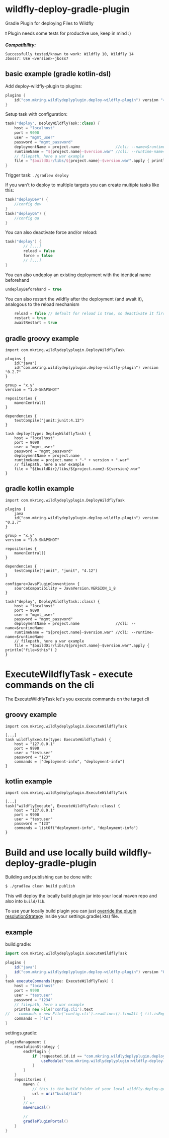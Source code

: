 # wildfly-deploy-gradle-plugin
Gradle Plugin for deploying Files to Wildfly

:exclamation: Plugin needs some tests for productive use, keep in mind :)

***Compatibility:***
```
Successfully tested/known to work: Wildfly 10, Wildfly 14
Jboss7: Use <version>-jboss7
```

## basic example (gradle kotlin-dsl)
Add deploy-wildfly-plugin to plugins:
```kotlin
plugins {
    id("com.mkring.wildlydeplyplugin.deploy-wildfly-plugin") version "<version>"
}
```
Setup task with configuration:
```kotlin
task("deploy", DeployWildflyTask::class) {
    host = "localhost"
    port = 9090
    user = "mgmt_user"
    password = "mgmt_password"
    deploymentName = project.name                //cli: --name=$runtimeName
    runtimeName = "${project.name}-$version.war" //cli: --runtime-name=$runtimeName
    // filepath, here a war example
    file = "$buildDir/libs/${project.name}-$version.war".apply { println("file=$this") }
}
```

Trigger task: `./gradlew deploy`

If you wan't to deploy to multiple targets you can create multiple tasks like this:
```kotlin
task("deployDev") {
    //config dev
}
task("deployQa") {
    //config qa
}
```

You can also deactivate force and/or reload:
```kotlin
task("deploy") {
        // [...]
        reload = false
        force = false
        // [...]
}
```

You can also undeploy an existing deployment with the identical name beforehand
```kotlin
undeployBeforehand = true
```

You can also restart the wildfly after the deployment (and await it), analogous to the reload mechanism
```kotlin
    reload = false // default for reload is true, so deactivate it first
    restart = true
    awaitRestart = true 
```

## gradle groovy example
```
import com.mkring.wildlydeplyplugin.DeployWildflyTask

plugins {
    id("java")
    id("com.mkring.wildlydeplyplugin.deploy-wildfly-plugin") version "0.2.7"
}

group = "x.y"
version = "1.0-SNAPSHOT"

repositories {
    mavenCentral()
}

dependencies {
    testCompile("junit:junit:4.12")
}

task deploy(type: DeployWildflyTask) {
    host = "localhost"
    port = 9090
    user = "mgmt_user"
    password = "mgmt_password"
    deploymentName = project.name
    runtimeName = project.name + "-" + version + ".war"
    // filepath, here a war example
    file = "${buildDir}/libs/${project.name}-${version}.war"
}
```
## gradle kotlin example
```
import com.mkring.wildlydeplyplugin.DeployWildflyTask

plugins {
    java
    id("com.mkring.wildlydeplyplugin.deploy-wildfly-plugin") version "0.2.7"
}

group = "x.y"
version = "1.0-SNAPSHOT"

repositories {
    mavenCentral()
}

dependencies {
    testCompile("junit", "junit", "4.12")
}

configure<JavaPluginConvention> {
    sourceCompatibility = JavaVersion.VERSION_1_8
}

task("deploy", DeployWildflyTask::class) {
    host = "localhost"
    port = 9090
    user = "mgmt_user"
    password = "mgmt_password"
    deploymentName = project.name                //cli: --name=$runtimeName
    runtimeName = "${project.name}-$version.war" //cli: --runtime-name=$runtimeName
    // filepath, here a war example
    file = "$buildDir/libs/${project.name}-$version.war".apply { println("file=$this") }
}
```

# ExecuteWildflyTask - execute commands on the cli
The ExecuteWildflyTask let's you execute commands on the target cli

## groovy example
```
import com.mkring.wildlydeplyplugin.ExecuteWildflyTask

[...]
task wildflyExecute(type: ExecuteWildflyTask) {
    host = "127.0.0.1"
    port = 9990
    user = "testuser"
    password = "123"
    commands = ["deployment-info", "deployment-info"]
}
```

## kotlin example
```
import com.mkring.wildlydeplyplugin.ExecuteWildflyTask

[...]
task("wildflyExecute", ExecuteWildflyTask::class) {
    host = "127.0.0.1"
    port = 9990
    user = "testuser"
    password = "123"
    commands = listOf("deployment-info", "deployment-info")
}

```

# Build and use locally build wildfly-deploy-gradle-plugin
Building and publishing can be done with:
```bash
$ ./gradlew clean build publish
```

This will deploy the locally build plugin jar into your local maven repo and also into `build/lib`.

To use your locally build plugin you can just 
[override the plugin resolutionStrategy](https://docs.gradle.org/current/userguide/plugins.html#sec:plugin_resolution_rules)
inside your settings.gradle(.kts) file.

## example
build.gradle:
```groovy
import com.mkring.wildlydeplyplugin.ExecuteWildflyTask

plugins {
    id("java")
    id("com.mkring.wildlydeplyplugin.deploy-wildfly-plugin") version "0.2.8"
}
task executeCommands(type: ExecuteWildflyTask) {
    host = "localhost"
    port = 9990
    user = "testuser"
    password = "1234"
    // filepath, here a war example
    println new File('config.cli').text
//    commands = new File('config.cli').readLines().findAll { !it.isEmpty() }.collect()
    commands = ["ls"]
}
```
settings.gradle:
```groovy
pluginManagement {
    resolutionStrategy {
        eachPlugin {
            if (requested.id.id == "com.mkring.wildlydeplyplugin.deploy-wildfly-plugin") {
                useModule("com.mkring.wildlydeplyplugin:wildfly-deploy-gradle-plugin:0.2.9") //adapt version if needed
            }
        }
    }
    repositories {
        maven {
            // this is the build folder of your local wildfly-deploy-gradle-plugin repository, you might need to adapt this
            url = uri("build/lib") 
        }
        // or
        mavenLocal()

        //
        gradlePluginPortal()
    }
}
```

